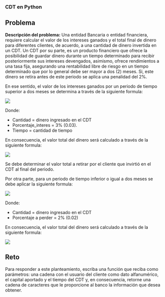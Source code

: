 ### CDT en Python

Problema
-------------
**Descripción del problema:** Una entidad Bancaria o entidad financiera, requiere calcular el valor de los intereses ganados y el total final de dinero para diferentes clientes, de acuerdo, a una cantidad de dinero invertida en un CDT. Un CDT por su parte, es un producto financiero que ofrece la posibilidad de guardar dinero durante un tiempo determinado para recibir posteriormente sus intereses devengados, asimismo, ofrece rendimientos a una tasa fija, asegurando una rentabilidad libre de riesgo en un tiempo determinado que por lo general debe ser mayor a dos (2) meses. Si, este dinero se retira antes de este periodo se aplica una penalidad del 2%.

En ese sentido, el valor de los intereses ganados por un periodo de tiempo superior a dos meses se determina a través de la siguiente formula:

![](https://i.imgur.com/XkcsT0z.png)

Donde:
- Cantidad = dinero ingresado en el CDT
- Porcentaje_interes = 3% (0.03).
- Tiempo = cantidad de tiempo

En consecuencia, el valor total del dinero será calculado a través de la siguiente formula:

![](https://i.imgur.com/wY6EdHl.png)

Se debe determinar el valor total a retirar por el cliente que invirtió en el CDT al final del periodo.

Por otra parte, para un periodo de tiempo inferior o igual a dos meses se debe aplicar la siguiente formula:

![](https://i.imgur.com/ADjUZZs.png)

Donde:
- Cantidad = dinero ingresado en el CDT
- Porcentaje a perder = 2% (0.02)

En consecuencia, el valor total del dinero será calculado a través de la siguiente formula:

![](https://i.imgur.com/TiN7962.png)

Reto
-------------
Para responder a este planteamiento, escriba una función que reciba como parámetros: una cadena con el usuario del cliente como dato alfanumérico, el capital aportado y el tiempo del CDT y, en consecuencia, retorne una cadena de caracteres que le proporcione al banco la información que desea obtener.
